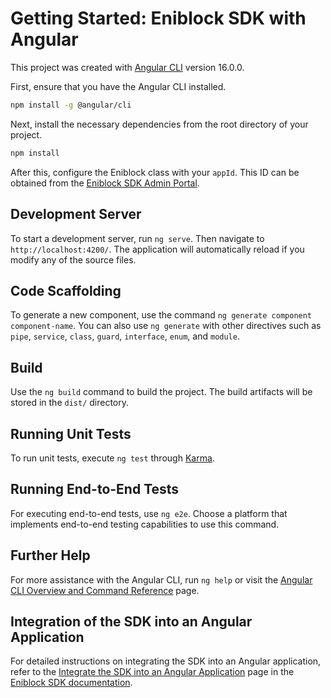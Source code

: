 # Getting Started: Eniblock SDK with Angular

This project was created with [Angular CLI](https://github.com/angular/angular-cli) version 16.0.0.

First, ensure that you have the Angular CLI installed.

```bash
npm install -g @angular/cli
```

Next, install the necessary dependencies from the root directory of your project.

```bash
npm install
```

After this, configure the Eniblock class with your `appId`. This ID can be obtained from the [Eniblock SDK Admin Portal](https://sdk.eniblock.com/admin).

## Development Server

To start a development server, run `ng serve`. Then navigate to `http://localhost:4200/`. The application will automatically reload if you modify any of the source files.

## Code Scaffolding

To generate a new component, use the command `ng generate component component-name`. You can also use `ng generate` with other directives such as `pipe`, `service`, `class`, `guard`, `interface`, `enum`, and `module`.

## Build

Use the `ng build` command to build the project. The build artifacts will be stored in the `dist/` directory.

## Running Unit Tests

To run unit tests, execute `ng test` through [Karma](https://karma-runner.github.io).

## Running End-to-End Tests

For executing end-to-end tests, use `ng e2e`. Choose a platform that implements end-to-end testing capabilities to use this command.

## Further Help

For more assistance with the Angular CLI, run `ng help` or visit the [Angular CLI Overview and Command Reference](https://angular.io/cli) page.

## Integration of the SDK into an Angular Application

For detailed instructions on integrating the SDK into an Angular application, refer to the [Integrate the SDK into an Angular Application](https://sdk.eniblock.com/docs/sdk_overview/sdk-get_started#-integrate-the-sdk-into-an-angular-application) page in the [Eniblock SDK documentation](https://sdk.eniblock.com/docs).
